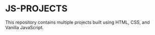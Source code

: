 # JS-PROJECTS
This repository contains multiple projects built using HTML, CSS, and Vanilla JavaScript.

